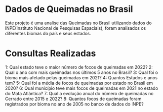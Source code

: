 # Dados de Queimadas no Brasil

Este projeto é uma analise das Queimadas no Brasil utilizando dados do INPE(Instituto Nacional de Pesquisas Espaciais), foram analisados os diferentes biomas do país e seus estados. 

# Consultas Realizadas
 1: Qual estado teve o maior número de focos de queimadas em 2022?
 2: Qual o ano com mais queimadas nos últimos 5 anos no Brasil?
 3: Qual foi o bioma mais afetado pelas queimadas em 2021?
 4: Quantos Estados e anos tem? 
 5: Qual foi a média de focos de queimadas por estado no Brasil em 2020?
 6: Qual município teve mais focos de queimadas em 2021 no estado do Mata Atlântica?
 7: Qual a evolução anual do número de queimadas no Cerrado entre 2015 e 2022?
 8: Quantos focos de queimadas foram registrados por bioma no ano de 2005 no banco de dados do INPE?
 
